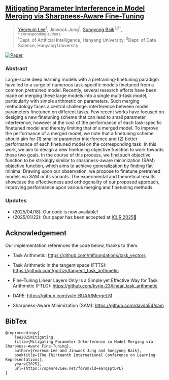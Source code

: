 ## [Mitigating Parameter Interference in Model Merging via Sharpness-Aware Fine-Tuning](https://openreview.net/forum?id=eaTqsptDPL)

> [Yeoreum Lee](https://github.com/leeyeoreum02)<sup>1</sup>, Jinwook Jung<sup>1</sup>, [Sungyong Baik](https://dsybaik-hy.github.io)<sup>1,2&dagger;</sup>, <br>
> <sup> &dagger; corresponding authors </sup> <br>
> <sup>1</sup>Dept. of Artificial Intelligence, Hanyang University, <sup>2</sup>Dept. of Data Science, Hanyang University


[![Paper](https://img.shields.io/badge/Paper-ICLR_2025-blue)](https://openreview.net/forum?id=eaTqsptDPL)


### Abstract
Large-scale deep learning models with a pretraining-finetuning paradigm have led to a surge of numerous task-specific models finetuned from a common pretrained model. Recently, several research efforts have been made on merging these large models into a single multi-task model, particularly with simple arithmetic on parameters. Such merging methodology faces a central challenge: interference between model parameters finetuned on different tasks. Few recent works have focused on desiging a new finetuning scheme that can lead to small parameter interference, however at the cost of the performance of each task-specific finetuned model and thereby limiting that of a merged model. To improve the performance of a merged model, we note that a finetuning scheme should aim for (1) smaller parameter interference and (2) better performance of each finetuned model on the corresponding task. In this work, we aim to design a new finetuning objective function to work towards these two goals. In the course of this process, we find such objective function to be strikingly similar to sharpness-aware minimization (SAM) objective function, which aims to achieve generalization by finding flat minima. Drawing upon our observation, we propose to finetune pretrained models via SAM or its variants. The experimental and theoretical results showcase the effectiveness and orthogonality of our proposed approach, improving performance upon various merging and finetuning methods.


### Updates
* (2025/04/18): Our code is now available!
* (2025/01/22): Our paper has been accepted at [ICLR 2025](https://iclr.cc/)🎉


## Acknowledgement
Our implementation references the code below, thanks to them.

- Task Arithmetic: https://github.com/mlfoundations/task_vectors

- Task Arithmetic in the tangent space (FTTS): https://github.com/gortizji/tangent_task_arithmetic

- Fine-Tuning Linear Layers Only Is a Simple yet Effective Way for Task Arithmetic (FTLO): https://github.com/kyrie-23/linear_task_arithmetic

- DARE: https://github.com/yule-BUAA/MergeLM

- Sharpness-Aware Minimization (SAM): https://github.com/davda54/sam


## BibTex
```
@inproceedings{
    lee2025mitigating,
    title={Mitigating Parameter Interference in Model Merging via Sharpness-Aware Fine-Tuning},
    author={Yeoreum Lee and Jinwook Jung and Sungyong Baik},
    booktitle={The Thirteenth International Conference on Learning Representations},
    year={2025},
    url={https://openreview.net/forum?id=eaTqsptDPL}
}
```
